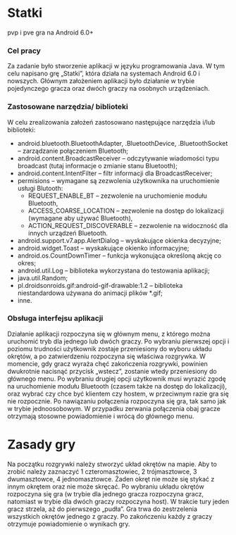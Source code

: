 # Statki
pvp i pve gra na Android 6.0+

### Cel pracy
Za zadanie było stworzenie aplikacji w języku programowania Java. W tym celu napisano grę „Statki”, która działa na systemach Android 6.0 i nowszych. Głównym założeniem aplikacji było działanie w trybie pojedynczego gracza oraz dwóch graczy na osobnych urządzeniach.
### Zastosowane narzędzia/ biblioteki
W celu zrealizowania założeń zastosowano następujące narzędzia i/lub biblioteki:
*	android.bluetooth.BluetoothAdapter, .BluetoothDevice, .BluetoothSocket –  zarządzanie połączeniem Bluetooth; 
*	android.content.BroadcastReceiver – odczytywanie wiadomości typu broadcast (tutaj informacje o zmianie stanu Bluetooth);
*	android.content.IntentFilter – filtr informacji dla BroadcastReceiver;
*	permisions – wymagane są zezwolenia użytkownika na uruchomienie usługi Blutooth:
    *	REQUEST_ENABLE_BT – zezwolenie na uruchomienie modułu Bluetooth,
    *	ACCESS_COARSE_LOCATION – zezwolenie na dostęp do lokalizacji (wymagane aby używać Bluetooth),
    *	ACTION_REQUEST_DISCOVERABLE – zezwolenie na widoczność dla innych urządzeń Bluetooth.
*	android.support.v7.app.AlertDialog – wyskakujące okienka decyzyjne;
*	android.widget.Toast – wyskakujące okienko informacyjne;
*	android.os.CountDownTimer – funkcja wykonująca określoną akcję co okres;
*	android.util.Log – biblioteka wykorzystana do testowania aplikacji;
*	java.util.Random;
*	pl.droidsonroids.gif:android-gif-drawable:1.2 – biblioteka niestandardowa używana do animacji plików *.gif;
*	inne.
### Obsługa interfejsu aplikacji
Działanie aplikacji rozpoczyna się w głównym menu, z którego można uruchomić tryb dla jednego lub dwóch graczy. Po wybraniu pierwszej opcji i poziomu trudności użytkownik zostaje przeniesiony do wyboru układu okrętów, a po zatwierdzeniu rozpoczyna się właściwa rozgrywka. W momencie, gdy gracz wyraża chęć zakończenia rozgrywki, powinien dwukrotnie nacisnąć przycisk „wstecz”, zostanie wtedy przeniesiony do głównego menu. Po wybraniu drugiej opcji użytkownik musi wyrazić zgodę na uruchomienie modułu Bluetooth (czasem także na dostęp do lokalizacji), oraz wybrać czy chce być klientem czy hostem, w przeciwnym razie gra się nie rozpocznie. Po nawiązaniu połączenia rozpoczyna się gra, tak samo jak w trybie jednoosobowym. W przypadku zerwania połączenia obaj gracze otrzymają stosowne powiadomienie i wrócą do głównego menu.
# Zasady gry
Na początku rozgrywki należy stworzyć układ okrętów na mapie. Aby to zrobić należy zaznaczyć 1 czteromasztowiec, 2 trójmasztowce, 3 dwumasztowce, 4 jednomasztowce. Żaden okręt nie może się stykać z innym okrętem oraz nie może skręcać. Po wybraniu układu okrętów rozpoczyna się gra (w trybie dla jednego gracza rozpoczyna gracz, natomiast w trybie dla dwóch graczy rozpoczyna host). W trakcie tury jeden gracz strzela, aż do pierwszego „pudła”. Gra trwa do zestrzelenia wszystkich okrętów jednego z graczy. Po zakończeniu każdy z graczy otrzymuje powiadomienie o wynikach gry.
